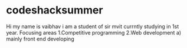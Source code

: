 # codeshacksummer
Hi my name is vaibhav i am a student of sir mvit currntly studying in 1st year.
Focusing areas
1.Competitive programming
2.Web development
a) mainly front end developing
